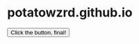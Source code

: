# potatowzrd.github.io

<button type="button" onclick="clicked()">Click the button, final!</button>

<script>
function clicked() {
    alert("buttone cliecked!");
    ws.send('{\"type\":\"button\",\"client\":\"abrahma\"}'); 
};
</script>

<script>
    const ws = new WebSocket('wss://strainlessly-transfusive-ahmed.ngrok-free.dev');

    ws.addEventListener('open', () => { console.log('Connected to WebSocket server'); ws.send('{\"type\":\"connect\",\"client\":\"client\"}'); });
</script>
